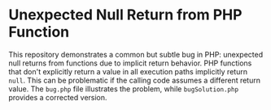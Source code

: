 # Unexpected Null Return from PHP Function

This repository demonstrates a common but subtle bug in PHP: unexpected null returns from functions due to implicit return behavior.  PHP functions that don't explicitly return a value in all execution paths implicitly return `null`.  This can be problematic if the calling code assumes a different return value.  The `bug.php` file illustrates the problem, while `bugSolution.php` provides a corrected version.